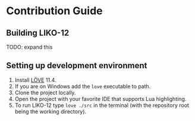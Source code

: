 
# Contribution Guide

## Building LIKO-12

TODO: expand this

## Setting up development environment

1. Install [LÖVE](https://love2d.org/wiki/Getting_Started) 11.4.
2. If you are on Windows add the `love` executable to path.
3. Clone the project locally.
4. Open the project with your favorite IDE that supports Lua highlighting.
5. To run LIKO-12 type `love ./src` in the terminal (with the repository root being the working directory).
